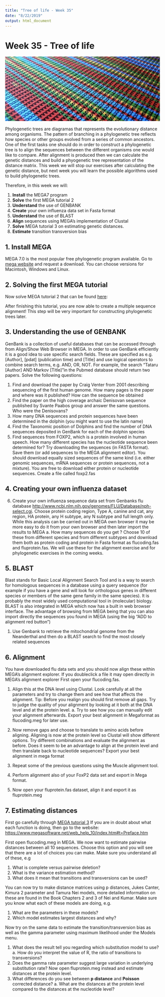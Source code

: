 ```yaml
---
title: "Tree of life - Week 35"
date: "8/22/2019"
output: html_document
---
```



# Week 35 - Tree of life

![Representation of a nucleotide alignment](images/header-image-copy18.jpg)


Phylogenetic trees are diagramas that represents the evolutionary distance among organisms. The pattern of branching in a phylogenetic tree reflects how species or other groups evolved from a series of common ancestors. 
One of the first tasks one should do in order to construct a phylogenetic tree is to align the sequences between the different organisms one would like to compare. After alignment is produced then we can calculate the genetic distances and build a phyogenetic tree representation of the distance matrix. This week we will stop our exercises after calculating the genetic distance, but next week you will learn the possible algorithms used to build phylogenetic trees.

Therefore, in this week we will:

1. **Install** the MEGA7 program
2. **Solve** the first MEGA tutorial 2
3. **Understand** the use of GENBANK
4. **Create** your own influenza data set in Fasta format
5. **Understand** the use of BLAST 
6. **Align** sequences using MEGA’s implementation of Clustal
7. **Solve** MEGA tutorial 3 on estimating genetic distances.
8. **Estimate** transition transversion bias

## 1. Install MEGA
MEGA 7.0 is the most popular free phylogenetic program available. Go to [mega website](www.megasoftware.net) and request a download. You can choose versions for Macintosh, Windows and Linux.

## 2. Solving the first MEGA tutorial 
Now solve MEGA tutorial 2 that can be found [here](https://www.dropbox.com/s/w8bbp2i44b6d6mp/MEGA_Tutorial_2.pdf?dl=0):

After finishing this tutorial, you are now able to create a multiple sequence alignment! This step will be very important for constructing phylogenetic trees later.

## 3. Understanding the use of GENBANK
GenBank is a collection of useful databases that can be accessed through from Align/Show Web Browser  in MEGA. In order to use GenBank efficiently it is a good idea to use specific search fields. These are specified as e.g. [Author], [pdat] (publication time) and [Title] and use logical operators to combine search terms, e.g. AND, OR, NOT. For example, the search “Tataru [Author] AND Markov [Title]”in the Pubmed database should return two papers.
Solve the following questions:


1.	Find and download the paper by Craig Venter from 2001 describing sequencing of the first human genome. How many pages is the paper and where was it published? How can the sequence be obtained
2.	Find the paper on the high coverage archaic Denisovan sequence published by Svante Paabos group and answer the same questions. Who were the Denisovans?
3.	How many DNA sequences and protein sequences have been determined in the dolphin (you might want to use the latin name) 
4.	Find the Taxonomic position of Dolphins and find the number of DNA sequences deposited in GenBank for each of the dolphin species
5.	Find sequences from FOXP2, which is a protein involved in human speech. How many different species has the nucleotide sequence  been determined for? Try downloading the sequences (in FASTA format). Save them (or add sequences to the MEGA alignment editor). You should download equally sized sequences of the same kind (i.e. either genomic sequences, mRNA sequences or protein sequences, not a mixture). You are free to download either protein or nucleotide sequences. Create a file called foxp2.fas

## 4. Creating your own influenza dataset 

6.	Create your own influenza sequence data set from Genbanks flu database http://www.ncbi.nlm.nih.gov/genomes/FLU/Database/nph-select.cgi. Choose protein coding region, Type A, canine and cat, any region, HA protein, any H subtype, any N subtype and full length only. While this analysis can be carried out in MEGA own browser it may be more easy to do it from your own browser and then later import the results to MEGA
a.	How many sequences do you get ? Choose 10 of these from different species and from different subtypes and download them both as protein coding and protein in Fasta format as flucoding.fas and fluprotein.fas. We will use these for the alignment exercise and for phylogenetic exercises in the coming weeks.


## 5. BLAST 
Blast stands for Basic Local Alignment Search Tool and is a way to search for homologous sequences in a database using a query sequence (for example if you have a gene and will look for orthologous genes in different species or members of the same gene family in the same species). It is probably the most widely used computational tool in (molecular) biology.
BLAST is also integrated in MEGA which now has a built in web browser interface. The advantage of browsing from MEGA being that you can also import directly the sequences you found in MEGA (using the big “ADD to alignment red button”)
  1. Use Genbank to retrieve the mitochondrial genome from the Neanderthal and then do a BLAST search to find the most closely related sequences

## 6. Alignment
You have downloaded  flu data sets and you should now align these within MEGA’s alignment explorer. If you doubleclick a file it may open directly in MEGA’s alignment explorer
First open your flucoding.fas.

  1.	Align this at the DNA level using Clustal. Look carefully at all the parameters and try to change them and see how that affects the alignment. Tip: Before you realign you should first remove all gaps. Try to judge the quality of your alignment by looking at it both at the DNA level and at the protein level. 
    a.	Try to see how you can manually edit your alignment afterwards. Export your best alignment in Megaformat as flucoding.meg for later use.

  2.	Now remove gaps and choose to translate to amino acids before aligning. Aligning is now at the protein level so Clustal will show different options. Try different combinations and evaluate the alignment as before. Does it seem to be an advantage to align at the protein level and then translate back to nucleotide sequences? Export your best alignment in mega format
  3.	Repeat some of the previous questions using the Muscle alignment tool.
  4.	Perform alignment also of your FoxP2 data set and export in Mega format.
  5.	Now open your fluprotein.fas dataset, align it and export it as fluprotein.meg

## 7. Estimating distances
First go carefully through [MEGA tutorial 3](https://www.megasoftware.net/webhelp/walk_through_mega/estimating_evolutionary_distances_from_nucleotide_sequences.htm)
If you are in doubt about what each function is doing, then go to the website:
https://www.megasoftware.net/web_help_10/index.htm#t=Preface.htm


First open flucoding.meg in MEGA. We now want to estimate pairwise distances between all 10 sequences. Choose this option and you will see that there are a lot of choices you can make. Make sure you understand all of these, e.g

  1.	What is complete versus pairwise deletion?
  2.	What is the variance estimation method?
  3.	What does it mean that transitions and transversions can be used?

You can now try to make distance matrices using p distances, Jukes Canter, Kimura 2 parameter and Tamura Nei models, more detailed information on these are found in the Book Chapters 2 and 3 of Nei and Kumar. Make sure you know what each of these models are doing, e.g.

  1.	What are the parameters in these models?
  2.	Which model estimates largest distances and why?

Now try on the same data to estimate the transition/transversion bias as well as the gamma parameter using maximum likelihood under the Models menu. 

  1.	What does the result tell you regarding which substitution model to use?
      a. How do you interpret the value of R, the ratio of transitions to transversions?
  2.	Does the gamma rate parameter suggest large variation in underlying substitution rate?
Now open fluprotein.meg instead and estimate distances at the protein level.
  1.	What differences do you see between **p distance** and **Poisson** corrected distance?
      a. What are the distances at the protein level compared to the distances at the nucleotide level?


